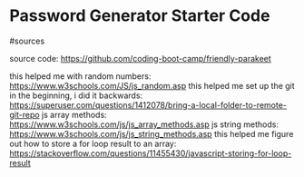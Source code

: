 # Password Generator Starter Code


#sources

source code:
https://github.com/coding-boot-camp/friendly-parakeet

this helped me with random numbers:
https://www.w3schools.com/JS/js_random.asp
this helped me set up the git in the beginning, i did it backwards:
https://superuser.com/questions/1412078/bring-a-local-folder-to-remote-git-repo
js array methods:
https://www.w3schools.com/js/js_array_methods.asp
js string methods:
https://www.w3schools.com/js/js_string_methods.asp
this helped me figure out how to store a for loop result to an array:
https://stackoverflow.com/questions/11455430/javascript-storing-for-loop-result